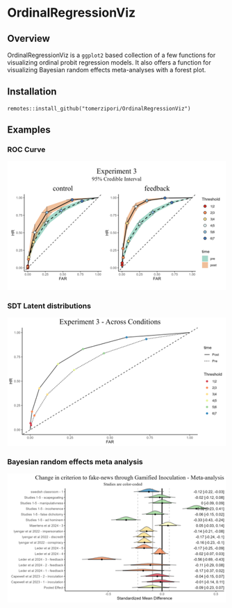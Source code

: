 # OrdinalRegressionViz

## Overview
OrdinalRegressionViz is a `ggplot2` based collection of a few functions for visualizing ordinal probit regression models. It also offers a function for visualizing Bayesian random effects meta-analyses with a forest plot.

## Installation

```
remotes::install_github("tomerzipori/OrdinalRegressionViz")
```

## Examples

### ROC Curve

<p align="center">
  <img src="https://github.com/tomerzipori/OrdinalRegressionViz/blob/main/example1.png" width="600">
</p>

### SDT Latent distributions

<p align="center">
  <img src="https://github.com/tomerzipori/OrdinalRegressionViz/blob/main/example2.png" width="600">
</p>

### Bayesian random effects meta analysis

<p align="center">
  <img src="https://github.com/tomerzipori/OrdinalRegressionViz/blob/main/example3.png" width="600">
</p>

